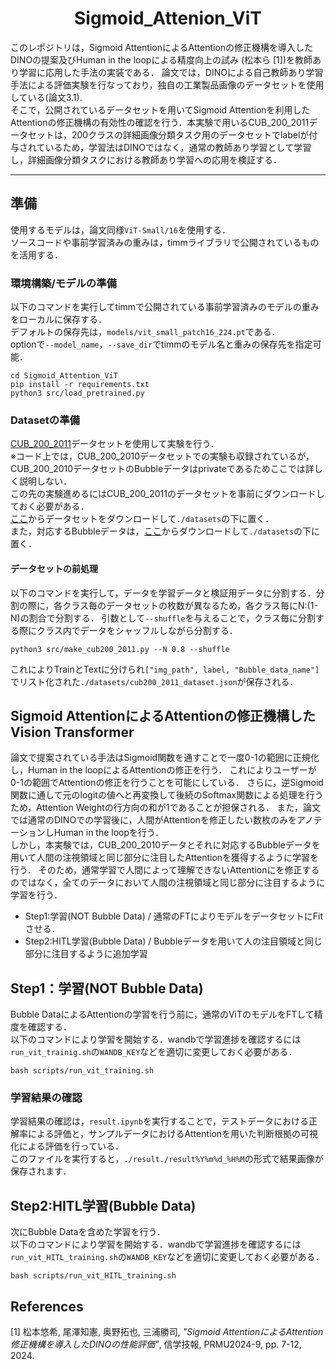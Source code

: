 <h1 align="center">Sigmoid_Attenion_ViT</h1>
<!--p align="center">hogehoge</p-->
このレポジトリは，Sigmoid AttentionによるAttentionの修正機構を導入したDINOの提案及びHuman in the loopによる精度向上の試み (松本ら [1])を教師あり学習に応用した手法の実装である．
論文では，DINOによる自己教師あり学習手法による評価実験を行なっており，独自の工業製品画像のデータセットを使用している(論文3.1).<br>
そこで，公開されているデータセットを用いてSigmoid Attentionを利用したAttentionの修正機構の有効性の確認を行う．本実験で用いるCUB_200_2011データセットは，200クラスの詳細画像分類タスク用のデータセットでlabelが付与されているため，学習法はDINOではなく，通常の教師あり学習として学習し，詳細画像分類タスクにおける教師あり学習への応用を検証する．<br>

---

## 準備
使用するモデルは，論文同様`ViT-Small/16`を使用する．<br>
ソースコードや事前学習済みの重みは，timmライブラリで公開されているものを活用する．
### 環境構築/モデルの準備
以下のコマンドを実行してtimmで公開されている事前学習済みのモデルの重みをローカルに保存する．<br>
デフォルトの保存先は，`models/vit_small_patch16_224.pt`である．<br>
optionで`--model_name`，`--save_dir`でtimmのモデル名と重みの保存先を指定可能．
```
cd Sigmoid_Attention_ViT
pip install -r requirements.txt
python3 src/load_pretrained.py 
```
<!--timmライブラリのソースコード/重みパラメータを使用したローカルでの動作確認は，`local_model_test.py`を実行．-->

### Datasetの準備
[CUB_200_2011](https://www.vision.caltech.edu/datasets/cub_200_2011/)データセットを使用して実験を行う．<br>
※コード上では，CUB_200_2010データセットでの実験も収録されているが，CUB_200_2010データセットのBubbleデータはprivateであるためここでは詳しく説明しない．<br>
この先の実験進めるにはCUB_200_2011のデータセットを事前にダウンロードしておく必要がある．<br>
[ここ](https://data.caltech.edu/records/65de6-vp158)からデータセットをダウンロードして`./datasets`の下に置く．<br>
また，対応するBubbleデータは，[ここ](https://github.com/yaorong0921/CUB-GHA)からダウンロードして`./datasets`の下に置く．<br>

#### データセットの前処理
以下のコマンドを実行して，データを学習データと検証用データに分割する．分割の際に，各クラス毎のデータセットの枚数が異なるため，各クラス毎にN:(1-N)の割合で分割する．
引数として`--shuffle`を与えることで，クラス毎に分割する際にクラス内でデータをシャッフルしながら分割する．
```
python3 src/make_cub200_2011.py --N 0.8 --shuffle
```
これによりTrainとTextに分けられ`["img_path", label, "Bubble_data_name"]`でリスト化された`./datasets/cub200_2011_dataset.json`が保存される．

## Sigmoid AttentionによるAttentionの修正機構したVision Transformer
論文で提案されている手法はSigmoid関数を通すことで一度0-1の範囲に正規化し，Human in the loopによるAttentionの修正を行う．
これによりユーザーが0-1の範囲でAttentionの修正を行うことを可能にしている．
さらに，逆Sigmoid関数に通して元のlogitの値へと再変換して後続のSoftmax関数による処理を行うため，Attention Weightの行方向の和が1であることが担保される．
また，論文では通常のDINOでの学習後に，人間がAttentionを修正したい数枚のみをアノテーションしHuman in the loopを行う．<br>
しかし，本実験では，CUB_200_2010データとそれに対応するBubbleデータを用いて人間の注視領域と同じ部分に注目したAttentionを獲得するように学習を行う．
そのため，通常学習で人間によって理解できないAttentionにを修正するのではなく，全てのデータにおいて人間の注視領域と同じ部分に注目するように学習を行う．
- Step1:学習(NOT Bubble Data) / 通常のFTによりモデルをデータセットにFitさせる．
- Step2:HITL学習(Bubble Data) / Bubbleデータを用いて人の注目領域と同じ部分に注目するように追加学習

## Step1：学習(NOT Bubble Data)
Bubble DataによるAttentionの学習を行う前に，通常のViTのモデルをFTして精度を確認する．<br>
以下のコマンドにより学習を開始する．wandbで学習進捗を確認するには`run_vit_trainig.sh`の`WANDB_KEY`などを適切に変更しておく必要がある．
```
bash scripts/run_vit_training.sh
```

### 学習結果の確認
学習結果の確認は，`result.ipynb`を実行することで，テストデータにおける正解率による評価と，サンプルデータにおけるAttentionを用いた判断根拠の可視化による評価を行っている．<br>
このファイルを実行すると，`./result./result%Y%m%d_%H%M`の形式で結果画像が保存されます．

## Step2:HITL学習(Bubble Data)
次にBubble Dataを含めた学習を行う．<br>
以下のコマンドにより学習を開始する．wandbで学習進捗を確認するには`run_vit_HITL_training.sh`の`WANDB_KEY`などを適切に変更しておく必要がある．
```
bash scripts/run_vit_HITL_training.sh
```

## References
[1] 松本悠希, 尾澤知憲, 奥野拓也, 三浦勝司, *"Sigmoid AttentionによるAttention修正機構を導入したDINOの性能評価"*, 信学技報, PRMU2024-9, pp. 7-12, 2024.
